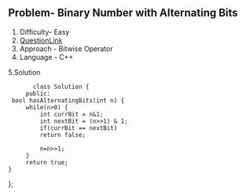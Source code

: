 ## Problem- Binary Number with Alternating Bits
1. Difficulty- Easy 
2. [QuestionLink](https://leetcode.com/problems/binary-number-with-alternating-bits/description/)
3. Approach - Bitwise Operator 
4. Language - C++


5.Solution
 
          
           class Solution {
         public:
     bool hasAlternatingBits(int n) {
         while(n>0) {
             int currBit = n&1;
             int nextBit = (n>>1) & 1;
             if(currBit == nextBit)
             return false;

             n=n>>1;
         }
         return true;
    }
   };
   
      
        